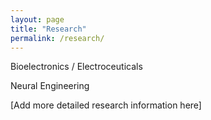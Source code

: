 ```yaml
---
layout: page
title: "Research"
permalink: /research/
---
```


<i class="fas fa-flask"></i> Bioelectronics / Electroceuticals

<i class="fas fa-brain"></i> Neural Engineering

[Add more detailed research information here]
